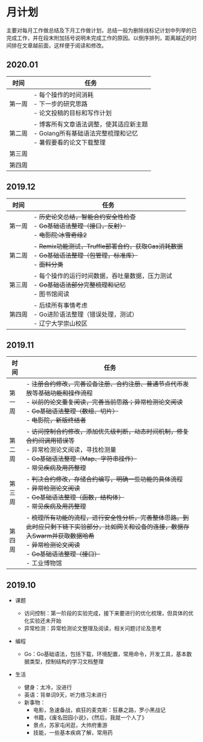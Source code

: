 # 月计划


主要对每月工作做总结及下月工作做计划，总结一般为删除线标记计划中列举的已完成工作，并在段末附加括号说明未完成工作的原因。以倒序排列，距离越近的时间排在文章越前面，这样便于阅读和修改。

## 2020.01

| 时间   | 任务                                                         |
| ------ | ------------------------------------------------------------ |
| 第一周 | - 每个操作的时间消耗<br>- 下一步的研究思路<br>- 论文投稿的目标和写作计划 |
| 第二周 | - 博客所有文章语法调整，使其适应新主题<br>- Golang所有基础语法完整梳理和记忆<br>- 暑假要看的论文下载整理 |
| 第三周 |                                                              |
| 第四周 |                                                              |

## 2019.12

| 时间   | 任务                                                         |
| ------ | ------------------------------------------------------------ |
| 第一周 | - ~~历史论文总结，智能合约安全性检查~~<br> - ~~Go基础语法整理（接口，反射）~~<br> - ~~电影院:冰雪奇缘2~~ |
| 第二周 | - ~~Remix功能测试，Truffle部署合约，获取Gas消耗数据~~<br> - ~~Go基础语法整理（包管理，标准库）~~<br> - ~~面料分类~~ |
| 第三周 | - 每个操作的运行时间数据，吞吐量数据，压力测试<br> - ~~Go基础语法部分完整梳理和记忆~~<br> - 图书馆阅读 |
| 第四周 | - 后续所有事情考虑<br> - Go进阶语法整理（错误处理，测试）<br> - 辽宁大学崇山校区 |

## 2019.11

| 时间   | 任务                                                         |
| ------ | ------------------------------------------------------------ |
| 第一周 | - ~~注册合约修改，完善设备注册、合约注册、普通节点代币发放等基础功能和操作流程~~<br>- ~~以前的论文重复阅读，完善当前思路；异常检测论文阅读~~<br>- ~~Go基础语法整理（数组、切片）~~<br>- ~~电影院，新版终结者~~ |
| 第二周 | - ~~访问控制合约修改，添加优先级判断，动态时间机制，修复合约间调用错误等~~<br>- 异常检测论文阅读，寻找检测量<br>- ~~Go基础语法整理（Map、字符串操作）~~<br>- ~~常见疾病及用药整理~~ |
| 第三周 | - ~~判决合约修改，存储合约编写，明确一些功能的具体流程~~<br>- ~~异常检测论文阅读~~<br>- ~~Go基础语法整理（函数，结构体）~~<br>- ~~常见疾病及用药整理~~ |
| 第四周 | - ~~梳理所有功能的流程，进行安全性分析，完善整体思路。到此时应只剩下链下实验部分，比如网关和设备的连接，数据存入Swarm并获取数据哈希~~<br>- ~~异常检测论文阅读~~<br>- ~~Go基础语法整理（接口）~~<br>- 工业博物馆 |

## 2019.10

- 课题

  - 访问控制：第一阶段的实验完成，接下来要进行的优化梳理，但具体的优化实验还未开始
  - 异常检测：异常检测论文整理及阅读，相关问题讨论及思考

- 编程

  - Go：Go基础语法，包括下载，环境配置，常用命令，开发工具，基本数据类型，控制结构的学习文档整理
  
- 生活

  - 健身：太冷，没进行
  - 英语：背单词9天，听力练习未进行
  - 新事物：
    - 电影，急速备战，疯狂的麦克斯：狂暴之路，罗小黑战记
    - 书籍，《废名田园小说》，《然后，我就一个人了》
    - 景点，苏家屯闲逛，大帅府重游
    - 技能，一些基本疾病了解，常用药
  

